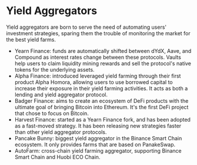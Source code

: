 # Yield Aggregators

Yield aggregators are born to serve the need of automating users' investment strategies, sparing them the trouble of monitoring the market for the best yield farms.

* Yearn Finance: funds are automatically shifted between dYdX, Aave, and Compound as interest rates change between these protocols. Vaults help users to claim liquidity mining rewards and sell the protocol's native tokens for the underlying assets.
* Alpha Finance: introduced leveraged yield farming through their first product Alpha Homora, allowing users to use borrowed capital to increase their exposure in their yield farming activities. It acts as both a lending and yield aggregator protocol.
* Badger Finance: aims to create an ecosystem of DeFi products with the ultimate goal of bringing Bitcoin into Ethereum. It's the first DeFi project that chose to focus on Bitcoin.
* Harvest Finance: started as a Yearn Finance fork, and has been adopted as a fast-moved strategy. It has been releasing new strategies faster than other yield aggregator protocols.
* Pancake Bunny: biggest yield aggregator in the Binance Smart Chain ecosystem. It only provides farms that are based on PanakeSwap.
* AutoFarm: cross-chain yield farming aggregator, supporting Binance Smart Chain and Huobi ECO Chain.



